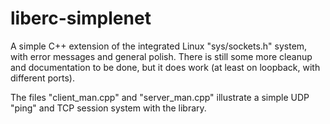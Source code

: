 # liberc-simplenet
A simple C++ extension of the integrated Linux "sys/sockets.h" system, with error messages and general polish. There is still some more cleanup and documentation to be done, but it does work (at least on loopback, with different ports).


The files "client_man.cpp" and "server_man.cpp" illustrate a simple UDP "ping" and TCP session system with the library.
